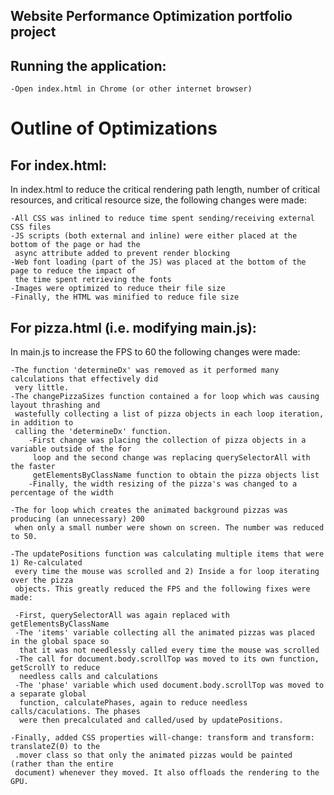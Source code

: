 ## Website Performance Optimization portfolio project

## Running the application:

    -Open index.html in Chrome (or other internet browser)

# Outline of Optimizations

## For index.html:

In index.html to reduce the critical rendering path length, number of critical resources, and critical resource size,
the following changes were made:

    -All CSS was inlined to reduce time spent sending/receiving external CSS files
    -JS scripts (both external and inline) were either placed at the bottom of the page or had the 
     async attribute added to prevent render blocking
    -Web font loading (part of the JS) was placed at the bottom of the page to reduce the impact of
     the time spent retrieving the fonts
    -Images were optimized to reduce their file size
    -Finally, the HTML was minified to reduce file size

## For pizza.html (i.e. modifying main.js):

In main.js to increase the FPS to 60 the following changes were made:

    -The function 'determineDx' was removed as it performed many calculations that effectively did
     very little.
    -The changePizzaSizes function contained a for loop which was causing layout thrashing and 
     wastefully collecting a list of pizza objects in each loop iteration, in addition to 
     calling the 'determineDx' function.
        -First change was placing the collection of pizza objects in a variable outside of the for
         loop and the second change was replacing querySelectorAll with the faster 
         getElementsByClassName function to obtain the pizza objects list
        -Finally, the width resizing of the pizza's was changed to a percentage of the width

    -The for loop which creates the animated background pizzas was producing (an unnecessary) 200
     when only a small number were shown on screen. The number was reduced to 50.

    -The updatePositions function was calculating multiple items that were 1) Re-calculated
     every time the mouse was scrolled and 2) Inside a for loop iterating over the pizza
     objects. This greatly reduced the FPS and the following fixes were made:

     -First, querySelectorAll was again replaced with getElementsByClassName
     -The 'items' variable collecting all the animated pizzas was placed in the global space so
      that it was not needlessly called every time the mouse was scrolled
     -The call for document.body.scrollTop was moved to its own function, getScrollY to reduce
      needless calls and calculations
     -The 'phase' variable which used document.body.scrollTop was moved to a separate global
      function, calculatePhases, again to reduce needless calls/caculations. The phases 
      were then precalculated and called/used by updatePositions.
    
    -Finally, added CSS properties will-change: transform and transform: translateZ(0) to the 
     .mover class so that only the animated pizzas would be painted (rather than the entire 
     document) whenever they moved. It also offloads the rendering to the GPU.
